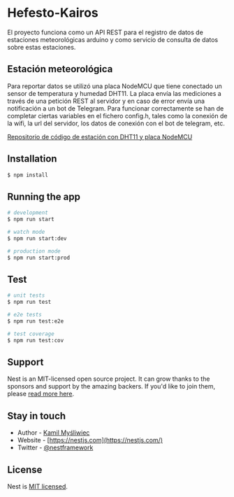 # Hefesto-Kairos

El proyecto funciona como un API REST para el registro de datos de estaciones meteorológicas arduino y como servicio de consulta de datos sobre estas estaciones.

## Estación meteorológica

Para reportar datos se utilizó una placa NodeMCU que tiene conectado un sensor de temperatura y humedad DHT11. La placa envía las mediciones a través de una petición REST al servidor y en caso de error envía una notificación a un bot de Telegram.
Para funcionar correctamente se han de completar ciertas variables en el fichero config.h, tales como la conexión de la wifi, la url del servidor, los datos de conexión con el bot de telegram, etc.

[Repositorio de código de estación con DHT11 y placa NodeMCU](https://github.com/arensis/arduino/tree/kairos/NodeMCU/KAIROS_STATION_DHT11_SENSOR/API_CLIENT_JSON_DS18B20_TEMP_SENSOR)


## Installation

```bash
$ npm install
```

## Running the app

```bash
# development
$ npm run start

# watch mode
$ npm run start:dev

# production mode
$ npm run start:prod
```

## Test

```bash
# unit tests
$ npm run test

# e2e tests
$ npm run test:e2e

# test coverage
$ npm run test:cov
```

## Support

Nest is an MIT-licensed open source project. It can grow thanks to the sponsors and support by the amazing backers. If you'd like to join them, please [read more here](https://docs.nestjs.com/support).

## Stay in touch

- Author - [Kamil Myśliwiec](https://kamilmysliwiec.com)
- Website - [https://nestjs.com](https://nestjs.com/)
- Twitter - [@nestframework](https://twitter.com/nestframework)

## License

Nest is [MIT licensed](LICENSE).
